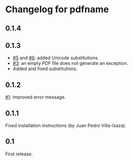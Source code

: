 Changelog for pdfname
=====================

0.1.4
-----

0.1.3
-----

* [#5](https://github.com/asr/pdfname/issues/5) and
  [#6](https://github.com/asr/pdfname/issues/5): added Unicode
  substitutions.
* [#3](https://github.com/asr/pdfname/issues/3): an empty PDF file
  does not generate an exception.
* Added and fixed substitutions.

0.1.2
-----

[#1](https://github.com/asr/pdfname/issues/1): improved error message.

0.1.1
-----

Fixed installation instructions (by Juan Pedro Villa-Isaza).

0.1
---

First release.
